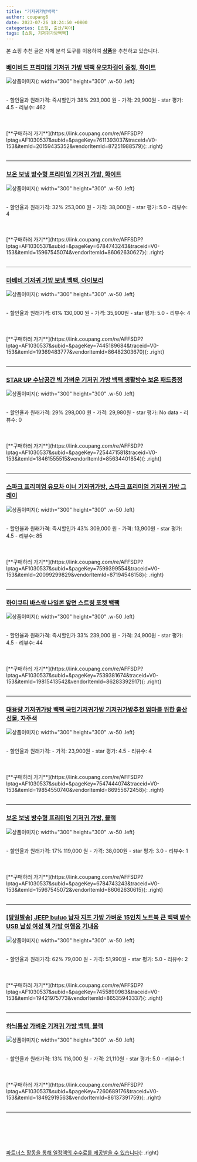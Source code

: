 ```yaml
---
title: "기저귀가방백팩"
author: coupang6
date: 2023-07-26 18:24:50 +0800
categories: [쇼핑, 출산/육아]
tags: [쇼핑, 기저귀가방백팩]
---
```


본 쇼핑 추천 글은 자체 분석 도구를 이용하여 [**상품**](https://link.coupang.com/a/bao1ui)을 추천하고 있습니다.

### [베이비드 프리미엄 기저귀 가방 백팩 유모차걸이 증정, 화이트](https://link.coupang.com/re/AFFSDP?lptag=AF1030537&subid=&pageKey=7611393037&traceid=V0-153&itemId=20159435352&vendorItemId=87251988579)

![상품이미지](https://thumbnail6.coupangcdn.com/thumbnails/remote/230x230ex/image/vendor_inventory/60b7/70316784001a72acc40ea52b0b69935ec15f537177ae91d4bad93525b300.jpg){: width="300" height="300" .w-50 .left}


<br>
- 할인율과 원래가격: 즉시할인가 38%  293,000   원
- 가격: 29,900원
- star 평가: 4.5
- 리뷰수: 462
<br>
<br>
<br>
<br>
[**구매하러 가기**](https://link.coupang.com/re/AFFSDP?lptag=AF1030537&subid=&pageKey=7611393037&traceid=V0-153&itemId=20159435352&vendorItemId=87251988579){: .right}
<br>
<br>

---

### [보온 보냉 방수형 프리미엄 기저귀 가방, 화이트](https://link.coupang.com/re/AFFSDP?lptag=AF1030537&subid=&pageKey=6784743243&traceid=V0-153&itemId=15967545074&vendorItemId=86062630627)

![상품이미지](https://thumbnail6.coupangcdn.com/thumbnails/remote/230x230ex/image/rs_quotation_api/iqrvzvde/8b8e1f918c1149f8953e1b00db022d38.jpg){: width="300" height="300" .w-50 .left}


<br>
- 할인율과 원래가격: 32%  253,000   원
- 가격: 38,000원
- star 평가: 5.0
- 리뷰수: 4
<br>
<br>
<br>
<br>
[**구매하러 가기**](https://link.coupang.com/re/AFFSDP?lptag=AF1030537&subid=&pageKey=6784743243&traceid=V0-153&itemId=15967545074&vendorItemId=86062630627){: .right}
<br>
<br>

---

### [마베비 기저귀 가방 보냉 백팩, 아이보리](https://link.coupang.com/re/AFFSDP?lptag=AF1030537&subid=&pageKey=7445189684&traceid=V0-153&itemId=19369483777&vendorItemId=86482303670)

![상품이미지](https://thumbnail6.coupangcdn.com/thumbnails/remote/230x230ex/image/vendor_inventory/204c/445d0d452529db474aea69126e6955e66ec85e019712ef70e8670fc5b555.jpg){: width="300" height="300" .w-50 .left}


<br>
- 할인율과 원래가격: 61%  130,000   원
- 가격: 35,900원
- star 평가: 5.0
- 리뷰수: 4
<br>
<br>
<br>
<br>
[**구매하러 가기**](https://link.coupang.com/re/AFFSDP?lptag=AF1030537&subid=&pageKey=7445189684&traceid=V0-153&itemId=19369483777&vendorItemId=86482303670){: .right}
<br>
<br>

---

### [STAR UP 수납공간 빅 가벼운 기저귀 가방 백팩 생활방수 보온 패드증정](https://link.coupang.com/re/AFFSDP?lptag=AF1030537&subid=&pageKey=7254471581&traceid=V0-153&itemId=18461555515&vendorItemId=85634401854)

![상품이미지](https://thumbnail7.coupangcdn.com/thumbnails/remote/230x230ex/image/vendor_inventory/5287/80903470d3e89191fd6cfdf0bb63d64b863baad7f433274cd404227b66b0.jpg){: width="300" height="300" .w-50 .left}


<br>
- 할인율과 원래가격: 29%  298,000   원
- 가격: 29,980원
- star 평가: No data
- 리뷰수: 0
<br>
<br>
<br>
<br>
[**구매하러 가기**](https://link.coupang.com/re/AFFSDP?lptag=AF1030537&subid=&pageKey=7254471581&traceid=V0-153&itemId=18461555515&vendorItemId=85634401854){: .right}
<br>
<br>

---

### [스파크 프리미엄 유모차 이너 기저귀가방, 스파크 프리미엄 기저귀 가방 그레이](https://link.coupang.com/re/AFFSDP?lptag=AF1030537&subid=&pageKey=7599399554&traceid=V0-153&itemId=20099299829&vendorItemId=87194546158)

![상품이미지](https://thumbnail7.coupangcdn.com/thumbnails/remote/230x230ex/image/vendor_inventory/78ee/5c1b532686a4854929fcd6d0a5b238d82a612ee20e1e27f2b2d3786b4510.jpg){: width="300" height="300" .w-50 .left}


<br>
- 할인율과 원래가격: 즉시할인가 43%  309,000   원
- 가격: 13,900원
- star 평가: 4.5
- 리뷰수: 85
<br>
<br>
<br>
<br>
[**구매하러 가기**](https://link.coupang.com/re/AFFSDP?lptag=AF1030537&subid=&pageKey=7599399554&traceid=V0-153&itemId=20099299829&vendorItemId=87194546158){: .right}
<br>
<br>

---

### [하이큐티 바스락 나일론 앞면 스트링 포켓 백팩](https://link.coupang.com/re/AFFSDP?lptag=AF1030537&subid=&pageKey=7539381674&traceid=V0-153&itemId=19815413542&vendorItemId=86283392917)

![상품이미지](https://thumbnail8.coupangcdn.com/thumbnails/remote/230x230ex/image/vendor_inventory/b851/5ad01b02471c3799dc752fd89ba905a821cdfe53d402308d983bdbb9fe04.jpg){: width="300" height="300" .w-50 .left}


<br>
- 할인율과 원래가격: 즉시할인가 33%  239,000   원
- 가격: 24,900원
- star 평가: 4.5
- 리뷰수: 44
<br>
<br>
<br>
<br>
[**구매하러 가기**](https://link.coupang.com/re/AFFSDP?lptag=AF1030537&subid=&pageKey=7539381674&traceid=V0-153&itemId=19815413542&vendorItemId=86283392917){: .right}
<br>
<br>

---

### [대용량 기저귀가방 백팩 국민기저귀가방 기저귀가방추천 엄마를 위한 출산선물, 자주색](https://link.coupang.com/re/AFFSDP?lptag=AF1030537&subid=&pageKey=7547444074&traceid=V0-153&itemId=19854550740&vendorItemId=86955672458)

![상품이미지](https://thumbnail9.coupangcdn.com/thumbnails/remote/230x230ex/image/vendor_inventory/449b/a679a114c0f9c5d01e7749df22a90aeb8b3c375cd75c418cad6de19f87bd.jpeg){: width="300" height="300" .w-50 .left}


<br>
- 할인율과 원래가격: 
- 가격: 23,900원
- star 평가: 4.5
- 리뷰수: 4
<br>
<br>
<br>
<br>
[**구매하러 가기**](https://link.coupang.com/re/AFFSDP?lptag=AF1030537&subid=&pageKey=7547444074&traceid=V0-153&itemId=19854550740&vendorItemId=86955672458){: .right}
<br>
<br>

---

### [보온 보냉 방수형 프리미엄 기저귀 가방, 블랙](https://link.coupang.com/re/AFFSDP?lptag=AF1030537&subid=&pageKey=6784743243&traceid=V0-153&itemId=15967545072&vendorItemId=86062630615)

![상품이미지](https://thumbnail6.coupangcdn.com/thumbnails/remote/230x230ex/image/rs_quotation_api/uzhawnqw/80b11faad5e54d13a1b8f0600d256fa7.jpg){: width="300" height="300" .w-50 .left}


<br>
- 할인율과 원래가격: 17%  119,000   원
- 가격: 38,000원
- star 평가: 3.0
- 리뷰수: 1
<br>
<br>
<br>
<br>
[**구매하러 가기**](https://link.coupang.com/re/AFFSDP?lptag=AF1030537&subid=&pageKey=6784743243&traceid=V0-153&itemId=15967545072&vendorItemId=86062630615){: .right}
<br>
<br>

---

### [[당일발송] JEEP buluo 남자 지프 가방 가벼운 15인치 노트북 큰 백팩 방수 USB 남성 여성 책 가방 여행용 기내용](https://link.coupang.com/re/AFFSDP?lptag=AF1030537&subid=&pageKey=7455890963&traceid=V0-153&itemId=19421975773&vendorItemId=86535943337)

![상품이미지](https://thumbnail6.coupangcdn.com/thumbnails/remote/230x230ex/image/vendor_inventory/ee67/08a6cdb1b0e0cd759e0a6b40806325244a0c01041be774fe65a0e41a8c6e.JPG){: width="300" height="300" .w-50 .left}


<br>
- 할인율과 원래가격: 62%  79,000   원
- 가격: 51,990원
- star 평가: 5.0
- 리뷰수: 2
<br>
<br>
<br>
<br>
[**구매하러 가기**](https://link.coupang.com/re/AFFSDP?lptag=AF1030537&subid=&pageKey=7455890963&traceid=V0-153&itemId=19421975773&vendorItemId=86535943337){: .right}
<br>
<br>

---

### [하늬통상 가벼운 기저귀 가방 백팩, 블랙](https://link.coupang.com/re/AFFSDP?lptag=AF1030537&subid=&pageKey=7260689176&traceid=V0-153&itemId=18492919563&vendorItemId=86137391759)

![상품이미지](https://thumbnail9.coupangcdn.com/thumbnails/remote/230x230ex/image/retail/images/2111866925492552-bf8765d8-2f7c-45c6-8dae-2a98d171246c.jpg){: width="300" height="300" .w-50 .left}


<br>
- 할인율과 원래가격: 13%  116,000   원
- 가격: 21,110원
- star 평가: 5.0
- 리뷰수: 1
<br>
<br>
<br>
<br>
[**구매하러 가기**](https://link.coupang.com/re/AFFSDP?lptag=AF1030537&subid=&pageKey=7260689176&traceid=V0-153&itemId=18492919563&vendorItemId=86137391759){: .right}
<br>
<br>

---
<br><br><br><br><br> [파트너스 활동을 통해 일정액의 수수료를 제공받을 수 있습니다](https://link.coupang.com/a/bao1ui){: .right}